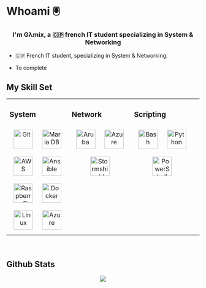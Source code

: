 # Whoami 🖲️ 
  
### <div align="center">I'm Gλmix, a 🇨🇵 french IT student specializing in System & Networking</div>  
  
- 🇨🇵 French IT student, specializing in System & Networking.
  

- To complete

## My Skill Set  
<table><tr><td valign="top" width="33%">

### System  
<div align="center">  
<a href="https://github.com/" target="_blank"><img style="margin: 10px" src="https://profilinator.rishav.dev/skills-assets/git-scm-icon.svg" alt="Git" height="50" /></a>  
<a href="https://mariadb.org/" target="_blank"><img style="margin: 10px" src="https://profilinator.rishav.dev/skills-assets/mariadb.png" alt="Maria DB" height="50" /></a>  
<a href="https://aws.amazon.com/" target="_blank"><img style="margin: 10px" src="https://logohistory.net/wp-content/uploads/2023/06/AWS-Emblem.png" alt="AWS" height="50" /></a>  
<a href="https://www.ansible.com/" target="_blank"><img style="margin: 10px" src="https://elpuig.xeill.net/Members/vcarceler/articulos/ansible/Ansible_logo.svg.png/@@images/91bf27d2-4ecb-46fa-ab91-ff62696b9109.png" alt="Ansible" height="50" /></a>  
<a href="https://www.raspberrypi.org/" target="_blank"><img style="margin: 10px" src="https://logodownload.org/wp-content/uploads/2018/02/raspberry-pi-logo-2.png"alt="Raspberry Pi" height="50" /></a>  
<a href="https://www.docker.com/" target="_blank"><img style="margin: 10px" src="https://logos-world.net/wp-content/uploads/2021/02/Docker-Emblem.png" alt="Docker" height="50" /></a>  
<a href="https://www.linux.org/" target="_blank"><img style="margin: 10px" src="https://profilinator.rishav.dev/skills-assets/linux-original.svg" alt="Linux" height="50" /></a>  
<a href="https://azure.microsoft.com/en-in/" target="_blank"><img style="margin: 10px" src="https://swimburger.net/media/ppnn3pcl/azure.png" alt="Azure" height="50" /></a>  
  
</div>

</td><td valign="top" width="33%">


### Network  
<div align="center">  
<a href="https://www.arubanetworks.com/" target="_blank"><img style="margin: 10px" src="https://seeklogo.com/images/A/aruba-networks-logo-E96A09DBDA-seeklogo.com.png" alt="Aruba" height="50" /></a>
<a href="https://www.cisco.com/" target="_blank"><img style="margin: 10px" src="https://logo-logos.com/2016/10/Cisco_logo.png" alt="Azure" height="50" /></a>
<a href="https://www.stormshield.com/" target="_blank"><img style="margin: 10px" src="https://www.moteco.com/assets/images/stormshield-logo-1000x400.png" alt="Stormshield" height="50" /></a>
</div>

</td><td valign="top" width="33%">


### Scripting
<div align="center">
<a href="https://www.gnu.org/software/bash/" target="_blank"><img style="margin: 10px" src="https://dwglogo.com/wp-content/uploads/2019/03/1800px-gnu_bash_logo-1024x705.png" alt="Bash" height="50" /></a>
<a href="https://www.python.org/" target="_blank"><img style="margin: 10px" src="https://profilinator.rishav.dev/skills-assets/python-original.svg" alt="Python" height="50" /></a>
<a href="https://docs.microsoft.com/en-us/powershell/" target="_blank"><img style="margin: 10px" src="https://profilinator.rishav.dev/skills-assets/powershell.png" alt="PowerShell" height="50" /></a>
</div>

</td><td valign="top" width="33%">


</td></tr></table>  

<br/>  




## Github Stats  
<div align="center"><img src="https://github-readme-stats.vercel.app/api?username=gapoly&show_icons=true&count_private=true&hide_border=true" align="center" /></div>  

<br/>  


